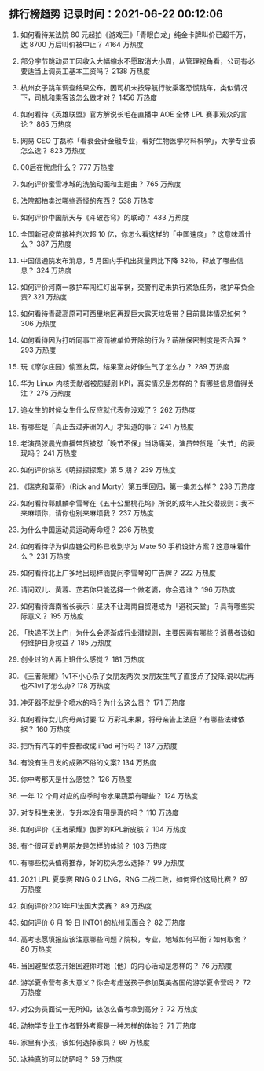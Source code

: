 
## 排行榜趋势 记录时间：2021-06-22 00:12:06
  
  1. 如何看待某法院 80 元起拍《游戏王》「青眼白龙」纯金卡牌叫价已超千万，达 8700 万后叫价被中止？ 4164 万热度
    
  2. 部分字节跳动员工因收入大幅缩水不愿取消大小周，从管理视角看，公司有必要适当上调员工基本工资吗？ 2138 万热度
    
  3. 杭州女子跳车调查结果公布，因司机未按导航行驶乘客恐慌跳车，类似情况下，司机和乘客该怎么做才对？ 1456 万热度
    
  4. 如何看待《英雄联盟》官方解说长毛在直播中 AOE 全体 LPL 赛事观众的言论？ 865 万热度
    
  5. 网易 CEO 丁磊称「看衰会计金融专业，看好生物医学材料科学」，大学专业该怎么选？ 823 万热度
    
  6. 00后在忧虑什么？ 777 万热度
    
  7. 如何评价蜜雪冰城的洗脑动画和主题曲？ 765 万热度
    
  8. 法院都拍卖过哪些奇怪的东西？ 538 万热度
    
  9. 如何评价中国航天与《斗破苍穹》的联动？ 433 万热度
    
  10. 全国新冠疫苗接种剂次超 10 亿，你怎么看这样的「中国速度」？这意味着什么？ 387 万热度
    
  11. 中国信通院发布消息，5 月国内手机出货量同比下降 32％，释放了哪些信息？ 324 万热度
    
  12. 如何评价河南一救护车闯红灯出车祸，交警判定未执行紧急任务，救护车负全责? 321 万热度
    
  13. 如何看待青藏高原可可西里地区再现巨大露天垃圾带？目前具体情况如何？ 306 万热度
    
  14. 如何看待因为打听同事工资而被单位开除的行为？薪酬保密制度是否合理？ 293 万热度
    
  15. 玩《摩尔庄园》偷室友菜，结果室友好像生气了怎么办？ 289 万热度
    
  16. 华为 Linux 内核贡献者被质疑刷 KPI，真实情况是怎样的？有哪些信息值得关注？ 275 万热度
    
  17. 追女生的时候女生什么反应就代表你没戏了？ 262 万热度
    
  18. 有哪些是「真正去过非洲的人」才知道的事？ 241 万热度
    
  19. 老演员张晨光直播带货被怼「晚节不保」当场痛哭，演员带货是「失节」的表现吗？ 241 万热度
    
  20. 如何评价综艺《萌探探探案》第 5 期？ 239 万热度
    
  21. 《瑞克和莫蒂》（Rick and Morty）第五季回归，第一集怎么样？ 238 万热度
    
  22. 如何看待郭麒麟李雪琴在《五十公里桃花坞》所说的成年人社交潜规则：我不来麻烦你，请你也别来麻烦我？ 237 万热度
    
  23. 为什么中国运动员运动寿命短？ 236 万热度
    
  24. 如何看待华为供应链公司称已收到华为 Mate 50 手机设计方案？这意味着什么？ 231 万热度
    
  25. 如何看待北上广多地出现梓涵提问李雪琴的广告牌？ 222 万热度
    
  26. 请问双儿、黄蓉、芷若你只能选择一个做老婆，你会选谁？ 196 万热度
    
  27. 如何看待海南省长表示：坚决不让海南自贸港成为「避税天堂」？具有哪些实际意义？ 195 万热度
    
  28. 「快递不送上门」为什么会逐渐成行业潜规则，主要因素有哪些？消费者该如何维护自身权益？ 185 万热度
    
  29. 创业过的人再上班什么感觉？ 181 万热度
    
  30. 《王者荣耀》1v1不小心杀了女朋友两次,女朋友生气了直接点了投降,说以后再也不1v1了怎么办? 178 万热度
    
  31. 冲牙器不就是个喷水的吗？为什么这么贵？ 171 万热度
    
  32. 如何看待女儿向母亲讨要 12 万彩礼未果，将母亲告上法庭？有哪些法律依据？ 160 万热度
    
  33. 把所有汽车的中控都改成 iPad 可行吗？ 137 万热度
    
  34. 有没有生日发的成熟不俗的文案? 134 万热度
    
  35. 你中考那天是什么感觉？ 126 万热度
    
  36. 一年 12 个月对应的应季时令水果蔬菜有哪些？ 124 万热度
    
  37. 对专科生来说，专升本没有用是真的吗？ 110 万热度
    
  38. 如何评价《王者荣耀》伽罗的KPL新皮肤？ 104 万热度
    
  39. 有个很可爱的男朋友是怎样的体验？ 103 万热度
    
  40. 有哪些枕头值得推荐，好的枕头怎么选择？ 99 万热度
    
  41. 2021 LPL 夏季赛 RNG 0:2 LNG，RNG 二战二败，如何评价这局比赛？ 97 万热度
    
  42. 如何评价2021年F1法国大奖赛？ 89 万热度
    
  43. 如何评价 6 月 19 日 INTO1 的杭州见面会？ 82 万热度
    
  44. 高考志愿填报应该注意哪些问题？院校，专业，地域如何平衡？如何取舍？ 80 万热度
    
  45. 当回避型依恋开始回避你时她（他）的内心活动是怎样的？ 76 万热度
    
  46. 游学夏令营有多大意义？你会考虑送孩子参加英美各国的游学夏令营吗？ 72 万热度
    
  47. 对公务员面试一无所知，该怎么备考拿到高分？ 72 万热度
    
  48. 动物学专业工作者野外考察是一种怎样的体验？ 71 万热度
    
  49. 家里有小孩，该如何选择家具？ 69 万热度
    
  50. 冰袖真的可以防晒吗？ 59 万热度
    